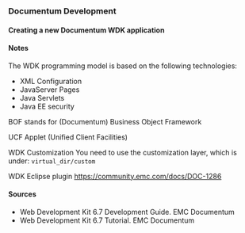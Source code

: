 ### Documentum Development	


#### Creating a new Documentum WDK application


#### Notes

The WDK programming model is based on the following technologies:

- XML Configuration
- JavaServer Pages
- Java Servlets
- Java EE security

BOF stands for (Documentum) Business Object Framework

UCF Applet (Unified Client Facilities)


WDK Customization 
You need to use the customization layer, which is under:
`virtual_dir/custom`

WDK Eclipse plugin
https://community.emc.com/docs/DOC-1286


#### Sources
- Web Development Kit 6.7 Development Guide. EMC Documentum
- Web Development Kit 6.7 Tutorial. EMC Documentum

